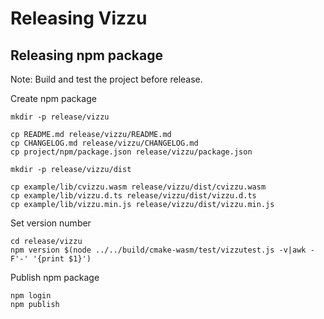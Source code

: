 # Releasing Vizzu

## Releasing npm package

Note: Build and test the project before release.

Create npm package

```
mkdir -p release/vizzu

cp README.md release/vizzu/README.md
cp CHANGELOG.md release/vizzu/CHANGELOG.md
cp project/npm/package.json release/vizzu/package.json

mkdir -p release/vizzu/dist

cp example/lib/cvizzu.wasm release/vizzu/dist/cvizzu.wasm
cp example/lib/vizzu.d.ts release/vizzu/dist/vizzu.d.ts
cp example/lib/vizzu.min.js release/vizzu/dist/vizzu.min.js
```

Set version number

```
cd release/vizzu
npm version $(node ../../build/cmake-wasm/test/vizzutest.js -v|awk -F'-' '{print $1}')
```

Publish npm package

```
npm login
npm publish
```